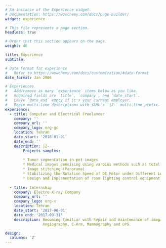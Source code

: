 ```yaml
---
# An instance of the Experience widget.
# Documentation: https://wowchemy.com/docs/page-builder/
widget: experience

# This file represents a page section.
headless: true

# Order that this section appears on the page.
weight: 40

title: Experience
subtitle:

# Date format for experience
#   Refer to https://wowchemy.com/docs/customization/#date-format
date_format: Jan 2006

# Experiences.
#   Add/remove as many `experience` items below as you like.
#   Required fields are `title`, `company`, and `date_start`.
#   Leave `date_end` empty if it's your current employer.
#   Begin multi-line descriptions with YAML's `|2-` multi-line prefix.
experience:
  - title: Computer and Electrical Freelancer
    company: ''
    company_url: ''
    company_logo: org-gc
    location: Tehran
    date_start: '2018-01-01'
    date_end: ''
    description: |2-
        Projects samples:
        
        * Tumor segmentation in pet images
        * Medical images denoising using varoius methods such as total variation, non-local mean, diffusion, etc.
        * Image stitching (Panorama)
        * Stabilizing the Rotation Speed of DC Motor under Different Loads using digital controller
        * Design and Implementation of room lighting control equipment with mobile for patients
        
  - title: Internship
    company: Electro X-ray Company
    company_url: ''
    company_logo: org-x
    location: Tehran
    date_start: '2017-06-01'
    date_end: '2017-09-31'
    description: Becoming familiar with Repair and maintenance of imaging systems such as MRI, CT, Portable Radiology device,
                 Angiography, C-Arm, Mammography and OPG.

design:
  columns: '2'
---
```

